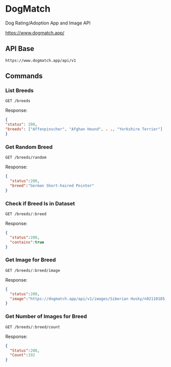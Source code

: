 # DogMatch
Dog Rating/Adoption App and Image API

https://www.dogmatch.app/

## API Base
```
https://www.dogmatch.app/api/v1
```

## Commands

### List Breeds
```
GET /breeds
```
Response:
```JSON
{
"status": 200, 
"breeds": ["Affenpinscher", "Afghan Hound", . ., "Yorkshire Terrier"]
}
```

### Get Random Breed
```
GET /breeds/random
```
Response:
```JSON
{
  "status":200,
  "breed":"German Short-haired Pointer"
}
```

### Check if Breed Is in Dataset
```
GET /breeds/:breed
```
Response:
```JSON
{
  "status":200,
  "contains":true
}
```

### Get Image for Breed
```
GET /breeds/:breed/image
```
Response:
```JSON
{
  "status":200,
  "image":"https://dogmatch.app/api/v1/images/Siberian Husky/n02110185_3540.jpg"
}
```

### Get Number of Images for Breed
```
GET /breeds/:breed/count
```
Response:
```JSON
{
  "Status":200,
  "Count":192
}
```
